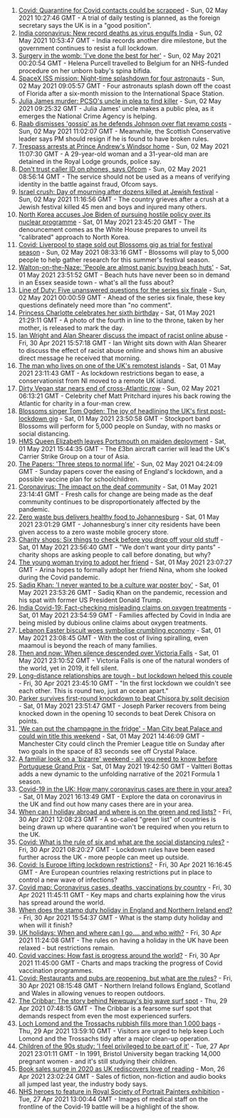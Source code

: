 1. [Covid: Quarantine for Covid contacts could be scrapped](https://www.bbc.co.uk/news/uk-56958885) - Sun, 02 May 2021 10:27:46 GMT - A trial of daily testing is planned, as the foreign secretary says the UK is in a "good position".
2. [India coronavirus: New record deaths as virus engulfs India](https://www.bbc.co.uk/news/world-asia-india-56961940) - Sun, 02 May 2021 10:53:47 GMT - India records another dire milestone, but the government continues to resist a full lockdown.
3. [Surgery in the womb: 'I've done the best for her'](https://www.bbc.co.uk/news/education-56945821) - Sun, 02 May 2021 00:20:54 GMT - Helena Purcell travelled to Belgium for an NHS-funded procedure on her unborn baby's spina bifida.
4. [SpaceX ISS mission: Night-time splashdown for four astronauts](https://www.bbc.co.uk/news/world-56962932) - Sun, 02 May 2021 09:05:57 GMT - Four astronauts splash down off the coast of Florida after a six-month mission to the International Space Station.
5. [Julia James murder: PCSO's uncle in plea to find killer](https://www.bbc.co.uk/news/uk-england-kent-56962563) - Sun, 02 May 2021 09:25:32 GMT - Julia James' uncle makes a public plea, as it emerges the National Crime Agency is helping.
6. [Raab dismisses 'gossip' as he defends Johnson over flat revamp costs](https://www.bbc.co.uk/news/uk-politics-56962642) - Sun, 02 May 2021 11:02:07 GMT - Meanwhile, the Scottish Conservative leader says PM should resign if he is found to have broken rules.
7. [Trespass arrests at Prince Andrew's Windsor home](https://www.bbc.co.uk/news/uk-56963548) - Sun, 02 May 2021 11:07:30 GMT - A 29-year-old woman and a 31-year-old man are detained in the Royal Lodge grounds, police say.
8. [Don't trust caller ID on phones, says Ofcom](https://www.bbc.co.uk/news/business-56934517) - Sun, 02 May 2021 08:56:14 GMT - The service should not be used as a means of verifying identity in the battle against fraud, Ofcom says.
9. [Israel crush: Day of mourning after dozens killed at Jewish festival](https://www.bbc.co.uk/news/world-middle-east-56961945) - Sun, 02 May 2021 11:16:56 GMT - The country grieves after a crush at a Jewish festival killed 45 men and boys and injured many others.
10. [North Korea accuses Joe Biden of pursuing hostile policy over its nuclear programme](https://www.bbc.co.uk/news/world-asia-56960008) - Sat, 01 May 2021 23:45:20 GMT - The denouncement comes as the White House prepares to unveil its "calibrated" approach to North Korea.
11. [Covid: Liverpool to stage sold out Blossoms gig as trial for festival season](https://www.bbc.co.uk/news/entertainment-arts-56962231) - Sun, 02 May 2021 08:33:16 GMT - Blossoms will play to 5,000 people to help gather research for this summer's festival season.
12. [Walton-on-the-Naze: 'People are almost panic buying beach huts'](https://www.bbc.co.uk/news/uk-england-essex-56901720) - Sat, 01 May 2021 23:51:52 GMT - Beach huts have never been so in demand in an Essex seaside town - what's all the fuss about?
13. [Line of Duty: Five unanswered questions for the series six finale](https://www.bbc.co.uk/news/entertainment-arts-56903634) - Sun, 02 May 2021 00:00:59 GMT - Ahead of the series six finale, these key questions definately need more than "no comment".
14. [Princess Charlotte celebrates her sixth birthday](https://www.bbc.co.uk/news/uk-56957564) - Sat, 01 May 2021 21:29:11 GMT - A photo of the fourth in line to the throne, taken by her mother, is released to mark the day.
15. [Ian Wright and Alan Shearer discuss the impact of racist online abuse](https://www.bbc.co.uk/sport/av/football/56949358) - Fri, 30 Apr 2021 15:57:18 GMT - Ian Wright sits down with Alan Shearer to discuss the effect of racist abuse online and shows him an abusive direct message he received that morning.
16. [The man who lives on one of the UK's remotest islands](https://www.bbc.co.uk/news/uk-northern-ireland-56929674) - Sat, 01 May 2021 23:11:43 GMT - As lockdown restrictions began to ease, a conservationist from NI moved to a remote UK island.
17. [Dirty Vegan star nears end of cross-Atlantic row](https://www.bbc.co.uk/news/uk-wales-56921357) - Sun, 02 May 2021 06:13:21 GMT - Celebrity chef Matt Pritchard injures his back rowing the Atlantic for charity in a four-man crew.
18. [Blossoms singer Tom Ogden: The joy of headlining the UK's first post-lockdown gig](https://www.bbc.co.uk/news/newsbeat-56944509) - Sat, 01 May 2021 23:50:58 GMT - Stockport band Blossoms will perform for 5,000 people on Sunday, with no masks or social distancing.
19. [HMS Queen Elizabeth leaves Portsmouth on maiden deployment](https://www.bbc.co.uk/news/uk-england-hampshire-56956070) - Sat, 01 May 2021 15:44:35 GMT - The £3bn aircraft carrier will lead the UK's Carrier Strike Group on a tour of Asia.
20. [The Papers: 'Three steps to normal life'](https://www.bbc.co.uk/news/blogs-the-papers-56959898) - Sun, 02 May 2021 04:24:09 GMT - Sunday papers cover the easing of England's lockdown, and a possible vaccine plan for schoolchildren.
21. [Coronavirus: The impact on the deaf community](https://www.bbc.co.uk/news/uk-56913227) - Sat, 01 May 2021 23:14:41 GMT - Fresh calls for change are being made as the deaf community continues to be disproportionately affected by the pandemic.
22. [Zero waste bus delivers healthy food to Johannesburg](https://www.bbc.co.uk/news/world-africa-56902188) - Sat, 01 May 2021 23:01:29 GMT - Johannesburg's inner city residents have been given access to a zero waste mobile grocery store.
23. [Charity shops: Six things to check before you drop off your old stuff](https://www.bbc.co.uk/news/uk-56842698) - Sat, 01 May 2021 23:56:40 GMT - "We don't want your dirty pants" - charity shops are asking people to call before donating, but why?
24. [The young woman trying to adopt her friend](https://www.bbc.co.uk/news/world-europe-56919234) - Sat, 01 May 2021 23:07:27 GMT - Arina hopes to formally adopt her friend Nina, whom she looked during the Covid pandemic.
25. [Sadiq Khan: 'I never wanted to be a culture war poster boy'](https://www.bbc.co.uk/news/uk-england-london-56866242) - Sat, 01 May 2021 23:53:26 GMT - Sadiq Khan on the pandemic, recession and his spat with former US President Donald Trump.
26. [India Covid-19: Fact-checking misleading claims on oxygen treatments](https://www.bbc.co.uk/news/world-asia-india-56925650) - Sat, 01 May 2021 23:54:59 GMT - Families affected by Covid in India are being misled by dubious online claims about oxygen treatments.
27. [Lebanon Easter biscuit woes symbolise crumbling economy](https://www.bbc.co.uk/news/world-middle-east-56899350) - Sat, 01 May 2021 23:08:45 GMT - With the cost of living spiralling, even maamoul is beyond the reach of many families.
28. [Then and now: When silence descended over Victoria Falls](https://www.bbc.co.uk/news/science-environment-56902340) - Sat, 01 May 2021 23:10:52 GMT - Victoria Falls is one of the natural wonders of the world, yet in 2019, it fell silent.
29. [Long-distance relationships are tough - but lockdown helped this couple](https://www.bbc.co.uk/news/uk-56762942) - Fri, 30 Apr 2021 23:45:10 GMT - "In the first lockdown we couldn't see each other. This is round two, just an ocean apart."
30. [Parker survives first-round knockdown to beat Chisora by split decision](https://www.bbc.co.uk/sport/boxing/56959385) - Sat, 01 May 2021 23:51:47 GMT - Joseph Parker recovers from being knocked down in the opening 10 seconds to beat Derek Chisora on points.
31. ['We can put the champagne in the fridge' - Man City beat Palace and could win title this weekend](https://www.bbc.co.uk/sport/football/56869463) - Sat, 01 May 2021 14:46:09 GMT - Manchester City could clinch the Premier League title on Sunday after two goals in the space of 83 seconds see off Crystal Palace.
32. [A familiar look on a 'bizarre' weekend - all you need to know before Portuguese Grand Prix](https://www.bbc.co.uk/sport/formula1/56959228) - Sat, 01 May 2021 19:42:50 GMT - Valtteri Bottas adds a new dynamic to the unfolding narrative of the 2021 Formula 1 season.
33. [Covid-19 in the UK: How many coronavirus cases are there in your area?](https://www.bbc.co.uk/news/uk-51768274) - Sat, 01 May 2021 16:13:49 GMT - Explore the data on coronavirus in the UK and find out how many cases there are in your area.
34. [When can I holiday abroad and where is on the green and red lists?](https://www.bbc.co.uk/news/explainers-52544307) - Fri, 30 Apr 2021 12:08:23 GMT - A so-called "green list" of countries is being drawn up where quarantine won't be required when you return to the UK.
35. [Covid: What is the rule of six and what are the social distancing rules?](https://www.bbc.co.uk/news/uk-51506729) - Fri, 30 Apr 2021 08:20:27 GMT - Lockdown rules have been eased further across the UK - more people can meet up outside.
36. [Covid: Is Europe lifting lockdown restrictions?](https://www.bbc.co.uk/news/explainers-53640249) - Fri, 30 Apr 2021 16:16:45 GMT - Are European countries relaxing restrictions put in place to control a new wave of infections?
37. [Covid map: Coronavirus cases, deaths, vaccinations by country](https://www.bbc.co.uk/news/world-51235105) - Fri, 30 Apr 2021 11:45:11 GMT - Key maps and charts explaining how the virus has spread around the world.
38. [When does the stamp duty holiday in England and Northern Ireland end?](https://www.bbc.co.uk/news/business-53319433) - Fri, 30 Apr 2021 15:54:37 GMT - What is the stamp duty holiday and when will it finish?
39. [UK holidays: When and where can I go.... and who with?](https://www.bbc.co.uk/news/explainers-52646738) - Fri, 30 Apr 2021 11:24:08 GMT - The rules on having a holiday in the UK have been relaxed - but restrictions remain.
40. [Covid vaccines: How fast is progress around the world?](https://www.bbc.co.uk/news/world-56237778) - Fri, 30 Apr 2021 11:45:00 GMT - Charts and maps tracking the progress of Covid vaccination programmes.
41. [Covid: Restaurants and pubs are reopening, but what are the rules?](https://www.bbc.co.uk/news/business-52977388) - Fri, 30 Apr 2021 08:15:48 GMT - Northern Ireland follows England, Scotland and Wales in allowing venues to reopen outdoors.
42. [The Cribbar: The story behind Newquay's big wave surf spot](https://www.bbc.co.uk/news/uk-england-cornwall-55954468) - Thu, 29 Apr 2021 07:48:15 GMT - The Cribbar is a fearsome surf spot that demands respect from even the most experienced surfers.
43. [Loch Lomond and the Trossachs rubbish fills more than 1,000 bags](https://www.bbc.co.uk/news/uk-scotland-56929665) - Thu, 29 Apr 2021 13:59:10 GMT - Visitors are urged to help keep Loch Lomond and the Trossachs tidy after a major clean-up operation.
44. [Children of the 90s study: 'I feel privileged to be part of it'](https://www.bbc.co.uk/news/uk-56901164) - Tue, 27 Apr 2021 23:01:11 GMT - In 1991, Bristol University began tracking 14,000 pregnant women - and it's still studying their children.
45. [Book sales surge in 2020 as UK rediscovers love of reading](https://www.bbc.co.uk/news/business-56893246) - Mon, 26 Apr 2021 23:02:24 GMT - Sales of fiction, non-fiction and audio books all jumped last year, the industry body says.
46. [NHS heroes to feature in Royal Society of Portrait Painters exhibition](https://www.bbc.co.uk/news/entertainment-arts-56900644) - Tue, 27 Apr 2021 13:00:44 GMT - Images of medical staff on the frontline of the Covid-19 battle will be a highlight of the show.
